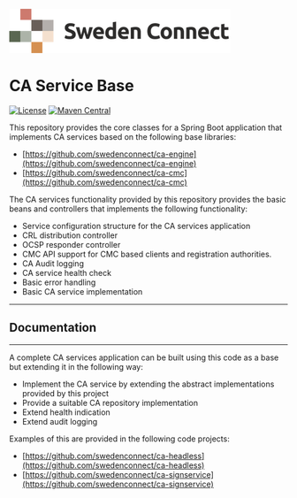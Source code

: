 ![Logo](docs/images/sweden-connect.png)

# CA Service Base

[![License](https://img.shields.io/badge/License-Apache%202.0-blue.svg)](https://opensource.org/licenses/Apache-2.0) [![Maven Central](https://maven-badges.herokuapp.com/maven-central/se.swedenconnect.ca/ca-service-base/badge.svg)](https://maven-badges.herokuapp.com/maven-central/se.swedenconnect.ca/ca-service-base)

This repository provides the core classes for a Spring Boot application that implements CA services
based on the following base libraries:

- [https://github.com/swedenconnect/ca-engine](https://github.com/swedenconnect/ca-engine)
- [https://github.com/swedenconnect/ca-cmc](https://github.com/swedenconnect/ca-cmc)

The CA services functionality provided by this repository provides the basic beans and controllers that
implements the following functionality:

- Service configuration structure for the CA services application
- CRL distribution controller
- OCSP responder controller
- CMC API support for CMC based clients and registration authorities.
- CA Audit logging
- CA service health check
- Basic error handling
- Basic CA service implementation

-----
## Documentation

---

A complete CA services application can be built using this code as a base but extending it in the following way:

- Implement the CA service by extending the abstract implementations provided by this project
- Provide a suitable CA repository implementation
- Extend health indication
- Extend audit logging

Examples of this are provided in the following code projects:

- [https://github.com/swedenconnect/ca-headless](https://github.com/swedenconnect/ca-headless)
- [https://github.com/swedenconnect/ca-signservice](https://github.com/swedenconnect/ca-signservice)